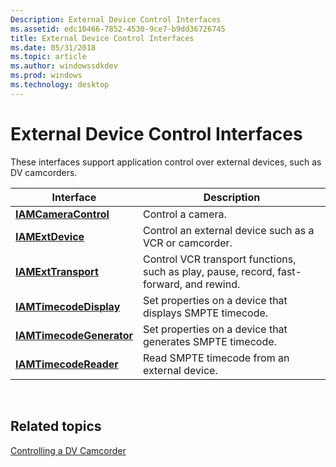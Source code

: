 ```yaml
---
Description: External Device Control Interfaces
ms.assetid: edc10466-7852-4530-9ce7-b9dd36726745
title: External Device Control Interfaces
ms.date: 05/31/2018
ms.topic: article
ms.author: windowssdkdev
ms.prod: windows
ms.technology: desktop
---
```


# External Device Control Interfaces

These interfaces support application control over external devices, such as DV camcorders.



| Interface                                            | Description                                                                             |
|------------------------------------------------------|-----------------------------------------------------------------------------------------|
| [**IAMCameraControl**](/windows/win32/Strmif/nn-strmif-iamcameracontrol?branch=master)         | Control a camera.                                                                       |
| [**IAMExtDevice**](/windows/win32/Strmif/nn-strmif-iamextdevice?branch=master)                 | Control an external device such as a VCR or camcorder.                                  |
| [**IAMExtTransport**](/windows/win32/Strmif/nn-strmif-iamexttransport?branch=master)           | Control VCR transport functions, such as play, pause, record, fast-forward, and rewind. |
| [**IAMTimecodeDisplay**](/windows/win32/Strmif/nn-strmif-iamtimecodedisplay?branch=master)     | Set properties on a device that displays SMPTE timecode.                                |
| [**IAMTimecodeGenerator**](/windows/win32/Strmif/nn-strmif-iamtimecodegenerator?branch=master) | Set properties on a device that generates SMPTE timecode.                               |
| [**IAMTimecodeReader**](/windows/win32/Strmif/nn-strmif-iamtimecodereader?branch=master)       | Read SMPTE timecode from an external device.                                            |



 

## Related topics

<dl> <dt>

[Controlling a DV Camcorder](controlling-a-dv-camcorder.md)
</dt> </dl>

 

 



